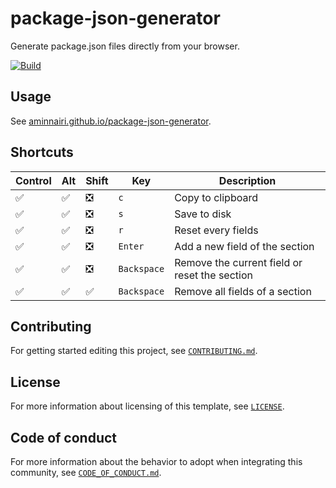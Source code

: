 # package-json-generator

Generate package.json files directly from your browser.

[![Build](https://github.com/aminnairi/elm-template/actions/workflows/build.yaml/badge.svg)](https://github.com/aminnairi/elm-template/actions/workflows/build.yaml)

## Usage

See [aminnairi.github.io/package-json-generator](https://aminnairi.github.io/package-json-generator/).

## Shortcuts

Control | Alt | Shift | Key | Description
---|---|---|---|---
:white_check_mark: | :white_check_mark: | :negative_squared_cross_mark: | `c` | Copy to clipboard
:white_check_mark: | :white_check_mark: | :negative_squared_cross_mark: | `s` | Save to disk
:white_check_mark: | :white_check_mark: | :negative_squared_cross_mark: | `r` | Reset every fields
:white_check_mark: | :white_check_mark: | :negative_squared_cross_mark: | `Enter` | Add a new field of the section
:white_check_mark: | :white_check_mark: | :negative_squared_cross_mark: | `Backspace` | Remove the current field or reset the section
:white_check_mark: | :white_check_mark: | :white_check_mark: | `Backspace` | Remove all fields of a section

## Contributing

For getting started editing this project, see [`CONTRIBUTING.md`](./CONTRIBUTING.md).

## License

For more information about licensing of this template, see [`LICENSE`](./LICENSE).

## Code of conduct

For more information about the behavior to adopt when integrating this community, see [`CODE_OF_CONDUCT.md`](./CODE_OF_CONDUCT.md).
